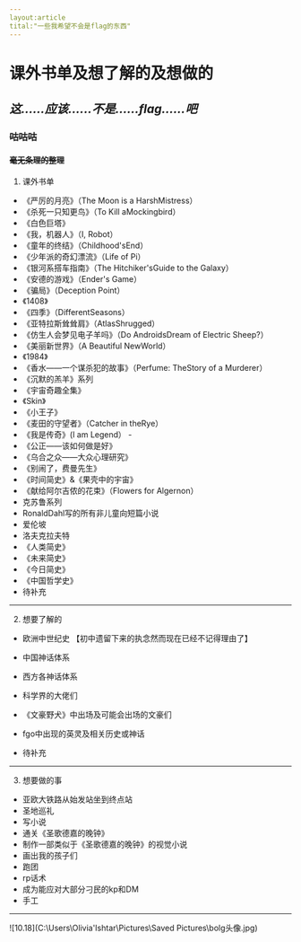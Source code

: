 ```yaml
---
layout:article
tital:"一些我希望不会是flag的东西"
---
```


# **课外书单及想了解的**及想做的

## *这......应该......不是......flag......吧*

### ~~咕咕咕~~

#### ~~毫无条理的整理~~



1. 课外书单

- 《严厉的月亮》（The Moon is a HarshMistress） 
- 《杀死一只知更鸟》（To Kill aMockingbird）
- 《白色巨塔》 
- 《我，机器人》（I, Robot） 
- 《童年的终结》（Childhood'sEnd）
- 《少年派的奇幻漂流》（Life of Pi）
- 《银河系搭车指南》（The Hitchiker'sGuide to the Galaxy）
- 《安德的游戏》（Ender's Game）
- 《骗局》（Deception Point）
- 《1408》
- 《四季》（DifferentSeasons）
- 《亚特拉斯耸耸肩》（AtlasShrugged）
- 《仿生人会梦见电子羊吗》（Do AndroidsDream of Electric Sheep?）
- 《美丽新世界》（A Beautiful NewWorld）
- 《1984》
- 《香水——一个谋杀犯的故事》（Perfume: TheStory of a Murderer）
- 《沉默的羔羊》系列
- 《宇宙奇趣全集》
- 《Skin》
- 《小王子》
- 《麦田的守望者》（Catcher in theRye）
- 《我是传奇》(I am Legend）	-
- 《公正——该如何做是好》 
- 《乌合之众——大众心理研究》
- 《别闹了，费曼先生》 
- 《时间简史》&《果壳中的宇宙》
- 《献给阿尔吉侬的花束》（Flowers for Algernon）
- 克苏鲁系列
- RonaldDahl写的所有非儿童向短篇小说
- 爱伦坡
- 洛夫克拉夫特
- 《人类简史》
- 《未来简史》
- 《今日简史》
- 《中国哲学史》
- 待补充



---

2. 想要了解的

- 欧洲中世纪史 【初中遗留下来的执念然而现在已经不记得理由了】

- 中国神话体系
- 西方各神话体系

- 科学界的大佬们

- 《文豪野犬》中出场及可能会出场的文豪们
- fgo中出现的英灵及相关历史或神话
- 待补充

---

3. 想要做的事

- 亚欧大铁路从始发站坐到终点站
- 圣地巡礼
- 写小说
- 通关《圣歌德嘉的晚钟》
- 制作一部类似于《圣歌德嘉的晚钟》的视觉小说
- 画出我的孩子们
- 跑团
- rp话术
- 成为能应对大部分刁民的kp和DM
- 手工

---

![10.18](C:\Users\Olivia'Ishtar\Pictures\Saved Pictures\bolg头像.jpg)
